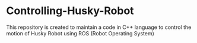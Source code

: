 # Controlling-Husky-Robot
This repository is created to maintain a code in C++ language to control the motion of Husky Robot using ROS (Robot Operating System)
